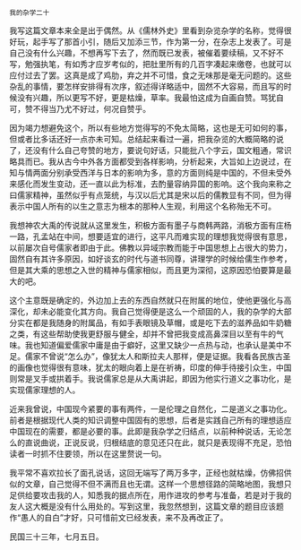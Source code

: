     我的杂学二十 

   我写这篇文章本来全是出于偶然。从《儒林外史》里看到杂览杂学的名称，觉得很好玩，起手写了那首小引，随后又加添三节，作为第一分，在杂志上发表了。可是自己没有什么兴趣，不想再写下去了，然而既已发表，被催着要续稿，又不好不写，勉强执笔，有如秀才应岁考似的，把肚里所有的几百字凑起来缴卷，也就可以应付过去了罢。这真是成了鸡肋，弃之并不可惜，食之无味那是毫无问题的。这些杂乱的事情，要怎样安排得有次序，叙述得详略适中，固然不大容易，而且写的时候没有兴趣，所以更写不好，更是枯燥，草率。我最怕这成为自画自赞。骂犹自可，赞不得当乃尤不好过，何况自赞乎。

   因为竭力想避免这个，所以有些地方觉得写的不免太简略，这也是无可如何的事，但或者比多话还好一点亦未可知。总结起来看过一遍，把我杂览的大概简略的说了，还没有什么自己夸赞的地方，要说句好话，只能批八个字云，国文粗通，常识略具而已。我从古今中外各方面都受到各样影响，分析起来，大旨如上边说过，在知与情两面分别承受西洋与日本的影响为多，意的方面则纯是中国的，不但未受外来感化而发生变动，还一直以此为标准，去酌量容纳异国的影响。这个我向来称之曰儒家精神，虽然似乎有点笼统，与汉以后尤其是宋以后的儒教显有不同，但为得表示中国人所有的以生之意志为根本的那种人生观，利用这个名称殆无不可。

   我想神农大禹的传说就从这里发生，积极方面有墨子与商韩两路，消极方面有庄杨一路，孔孟站在中间，想要适宜的进行，这平凡而难实现的理想我觉得很有意思，以前屡次自号儒家者即由于此。佛教以异域宗教而能于中国思想上占很大的势力，固然自有其许多原因，如好谈玄的时代与道书同尊，讲理学的时候给儒生作参考，但是其大乘的思想之入世的精神与儒家相似，而且更为深彻，这原因恐怕要算是最大的吧。

   这个主意既是确定的，外边加上去的东西自然就只在附属的地位，使他更强化与高深化，却未必能变化其方向。我自己觉得便是这么一个顽固的人，我的杂学的大部分实在都是我随身的附属品，有如手表眼镜及草帽，或是吃下去的滋养品如牛奶糖之类，有这些帮助使我更舒服与健全，却并不曾把我变成高鼻深目以至有牛的气味。我也知道偏爱儒家中庸是由于癖好，这里又缺少一点热与动，也承认是美中不足。儒家不曾说“怎么办”，像犹太人和斯拉夫人那样，便是证据。我看各民族古圣的画像也觉得很有意味，犹太的眼向着上是在祈祷，印度的伸手待接引众生，中国则常是叉手或拱着手。我说儒家总是从大禹讲起，即因为他实行道义之事功化，是实现儒家理想的人。

   近来我曾说，中国现今紧要的事有两件，一是伦理之自然化，二是道义之事功化。前者是根据现代人类的知识调整中国固有的思想，后者是实践自己所有的理想适应中国现在的需要，都是必要的事。此即是我杂学之归结点，以前种种说话，无论怎么的直说曲说，正说反说，归根结底的意见还只在此，就只是表现得不充足，恐怕读者一时抓不住要领，所以在这里赘说一句。

   我平常不喜欢拉长了面孔说话，这回无端写了两万多字，正经也就枯燥，仿佛招供似的文章，自己觉得不但不满而且也无谓。这样一个思想径路的简略地图，我想只足供给要攻击我的人，知悉我的据点所在，用作进攻的参考与准备，若是对于我的友人这大概是没有什么用处的。写到这里，我忽然想到，这篇文章的题目应该题作“愚人的自白”才好，只可惜前文已经发表，来不及再改正了。

   民国三十三年，七月五日。


